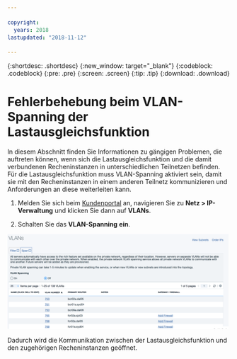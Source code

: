 ```yaml
---

copyright:
  years: 2018
lastupdated: "2018-11-12"

---
```


{:shortdesc: .shortdesc}
{:new_window: target="_blank"}
{:codeblock: .codeblock}
{:pre: .pre}
{:screen: .screen}
{:tip: .tip}
{:download: .download}

# Fehlerbehebung beim VLAN-Spanning der Lastausgleichsfunktion
In diesem Abschnitt finden Sie Informationen zu gängigen Problemen, die auftreten können, wenn sich die Lastausgleichsfunktion und die damit verbundenen Recheninstanzen in unterschiedlichen Teilnetzen befinden. Für die Lastausgleichsfunktion muss VLAN-Spanning aktiviert sein, damit sie mit den Recheninstanzen in einem anderen Teilnetz kommunizieren und Anforderungen an diese weiterleiten kann. 

1. Melden Sie sich beim [Kundenportal](https://control.softlayer.com) an, navigieren Sie zu **Netz > IP-Verwaltung** und klicken Sie dann auf **VLANs**. 

2. Schalten Sie das **VLAN-Spanning** **ein**. 

<img src="images/vlan-spanning.png" alt="Zeichnung" style="width: 500px;"/>

Dadurch wird die Kommunikation zwischen der Lastausgleichsfunktion und den zugehörigen Recheninstanzen geöffnet. 
